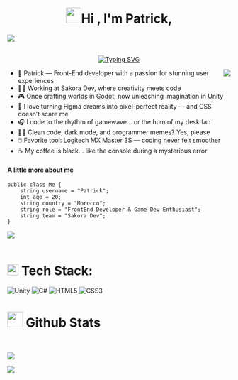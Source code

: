  ### <h1 align="center"><img src="https://media.giphy.com/media/hvRJCLFzcasrR4ia7z/giphy.gif" width="35"><b>Hi , I'm Patrick,  </b></h1>
 <img src="https://user-images.githubusercontent.com/73097560/115834477-dbab4500-a447-11eb-908a-139a6edaec5c.gif"><br><br>
  </p>
<p align="center">
<a href="https://git.io/typing-svg"><img src="https://readme-typing-svg.herokuapp.com?font=Fira+Code&pause=1000&width=435&lines=+Welcome+to+my+profile" alt="Typing SVG" /></a>
</p>
<img align="right" src="https://media.giphy.com/media/M9gbBd9nbDrOTu1Mqx/giphy.gif">
<ul>
 
<li> 🧠 Patrick — Front-End developer with a passion for stunning user experiences 
<li>👨‍💻 Working at Sakora Dev, where creativity meets code
<li>🎮 Once crafting worlds in Godot, now unleashing imagination in Unity
<li>🎨 I love turning Figma dreams into pixel-perfect reality — and CSS doesn’t scare me
<li>🎧 I code to the rhythm of gamewave… or the hum of my desk fan
<li>🤹‍♂️ Clean code, dark mode, and programmer memes? Yes, please
<li>🖱️ Favorite tool: Logitech MX Master 3S — coding never felt smoother
<li>☕ My coffee is black... like the console during a mysterious error
</ul>

#### A little more about me
```golang
public class Me {
    string username = "Patrick";
    int age = 20;
    string country = "Morocco";
    string role = "FrontEnd Developer & Game Dev Enthusiast";
    string team = "Sakora Dev";
}
```
    
  <img src="https://user-images.githubusercontent.com/73097560/115834477-dbab4500-a447-11eb-908a-139a6edaec5c.gif"><br><br>
#          <img src="https://media2.giphy.com/media/QssGEmpkyEOhBCb7e1/giphy.gif?cid=ecf05e47a0n3gi1bfqntqmob8g9aid1oyj2wr3ds3mg700bl&rid=giphy.gif" width ="25"><b> </b> Tech Stack:

 ![Unity](https://img.shields.io/badge/unity-%23000000.svg?style=for-the-badge&logo=unity&logoColor=white) ![C#](https://img.shields.io/badge/c%23-%23239120.svg?style=for-the-badge&logo=csharp&logoColor=white) ![HTML5](https://img.shields.io/badge/html5-%23E34F26.svg?style=for-the-badge&logo=html5&logoColor=white) ![CSS3](https://img.shields.io/badge/css3-%231572B6.svg?style=for-the-badge&logo=css3&logoColor=white)
#  <img src="https://media.giphy.com/media/iY8CRBdQXODJSCERIr/giphy.gif" width="35"><b> Github Stats </b>
<br>


![](https://github-readme-stats.vercel.app/api?username=paatrike&theme=holi&hide_border=false&include_all_commits=false&count_private=false)<br/>

 <img src="https://user-images.githubusercontent.com/73097560/115834477-dbab4500-a447-11eb-908a-139a6edaec5c.gif"><br><br>

<!-- Proudly created with GPRM ( https://gprm.itsvg.in ) -->
  
